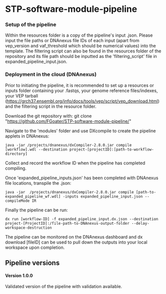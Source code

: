# STP-software-module-pipeline

<h3>Setup of the pipeline</h3>

Within the resources folder is a copy of the pipeline's input .json. Please input the file paths or DNAnexus file IDs of each input (apart from vep_version and vaf_threshold which should be numerical values) into the template. The filtering script can also be found in the resources folder of the repository and its file path should be inputted as the 'filtering_script' file in expanded_pipeline_input.json. 

<h3>Deployment in the cloud (DNAnexus)</h3>

Prior to initiating the pipeline, it is recommended to set up a resources or inputs folder containing your .fastqs, your genome reference files/indexes, your VEP tarball (https://grch37.ensembl.org/info/docs/tools/vep/script/vep_download.html) and the filtering script in the resource folder. 

Download the git repository with:
    git clone "https://github.com/FGoater/STP-software-module-pipeline/"

Navigate to the 'modules' folder and use DXcompile to create the pipeline applets in DNAnexus:

    java -jar /projects/dnanexus/dxCompiler-2.8.0.jar compile [workflow].wdl --destination project-[projectID]:[path-to-workflow-directory]

Collect and record the workflow ID when the pipeline has completed compiling.

Once 'expanded_pipeline_inputs.json' has been completed with DNAnexus file locations, transpile the .json:

    java -jar  /projects/dnanexus/dxCompiler-2.8.0.jar compile [path-to-expanded_pipeline_wf.wdl] -inputs expanded_pipeline_input.json --compileMode IR

Finally the pipeline can be run:
    
    dx run [workflow-ID] -f expanded_pipeline_input.dx.json --destination project-[ProjectID]:/file-path-to-DNAnexus-output-folder --delay-workspace-destruction

The pipeline can be monitored on the DNAnexus dashboard and dx download [fileID] can be used to pull down the outputs into your local workspace upon completion. 

<h2>Pipeline versions</h2>
<h4>Version 1.0.0 </h4>
Validated version of the pipeline with validation available. 

